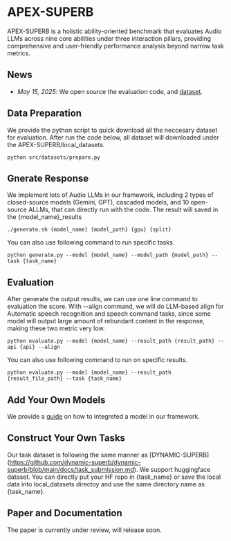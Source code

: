 # APEX-SUPERB

APEX-SUPERB is a holistic ability-oriented benchmark that evaluates Audio LLMs across nine core abilities under three interaction pillars, providing comprehensive and user-friendly performance analysis beyond narrow task metrics.

## News
- *May 15, 2025*: We open source the evaluation code, and [dataset](https://huggingface.co/APEX-SUPERB).

## Data Preparation
We provide the python script to quick download all the neccesary dataset for evaluation. After run the code below, all dataset will downloaded under the APEX-SUPERB/local_datasets.

```shell
python src/datasets/prepare.py
```

## Gnerate Response
We implement lots of Audio LLMs in our framework, including 2 types of closed-source models (Gemini, GPT), cascaded models, and 10 open-source ALLMs, that can directly run with the code.
The result will saved in the {model_name}_results

```shell
./generate.sh {model_name} {model_path} {gpu} {split}
```

You can also use following command to run specific tasks.

```shell
python generate.py --model {model_name} --model_path {model_path} --task {task_name}
```

## Evaluation
After generate the output results, we can use one line command to evaluation the score. With --align command, we will do LLM-based align for Automatic speech recognition and speech command tasks, since some model will output large amount of rebundant content in the response, making these two metric very low.

```shell
python evaluate.py --model {model_name} --result_path {result_path} --api {api} --align 
```

You can also use following command to run on specific results.

```shell
python evaluate.py --model {model_name} --result_path {result_file_path} --task {task_name}
```


## Add Your Own Models
We provide a [guide](src/models/README.md) on how to integreted a model in our framework. 


## Construct Your Own Tasks
Our task dataset is following the same manner as [DYNAMIC-SUPERB] (https://github.com/dynamic-superb/dynamic-superb/blob/main/docs/task_submission.md). We support huggingface dataset. You can directly put your HF repo in {task_name} or save the local data into local_datasets directoy and use the same directory name as {task_name}.




## Paper and Documentation
The paper is currently under review, will release soon.